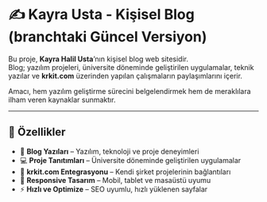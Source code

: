 # ✍️ Kayra Usta - Kişisel Blog (branchtaki Güncel Versiyon)

Bu proje, **Kayra Halil Usta**’nın kişisel blog web sitesidir.  
Blog; yazılım projeleri, üniversite döneminde geliştirilen uygulamalar, teknik yazılar ve **krkit.com** üzerinden yapılan çalışmaların paylaşımlarını içerir.  

Amacı, hem yazılım geliştirme sürecini belgelendirmek hem de meraklılara ilham veren kaynaklar sunmaktır.

---

## 📌 Özellikler
- 📰 **Blog Yazıları** – Yazılım, teknoloji ve proje deneyimleri
- 💻 **Proje Tanıtımları** – Üniversite döneminde geliştirilen uygulamalar
- 🔗 **krkit.com Entegrasyonu** – Kendi şirket projelerinin bağlantıları
- 📱 **Responsive Tasarım** – Mobil, tablet ve masaüstü uyumu
- ⚡ **Hızlı ve Optimize** – SEO uyumlu, hızlı yüklenen sayfalar



